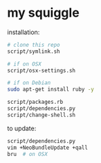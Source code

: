 my squiggle
===========

installation:

```sh
# clone this repo
script/symlink.sh

# if on OSX
script/osx-settings.sh

# if on Debian
sudo apt-get install ruby -y

script/packages.rb
script/dependencies.py
script/change-shell.sh
```

to update:

```sh
script/dependencies.py
vim +NeoBundleUpdate +qall
bru  # on OSX
```

